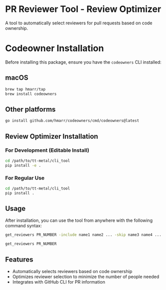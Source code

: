 # PR Reviewer Tool - Review Optimizer

A tool to automatically select reviewers for pull requests based on code ownership.

# Codeowner Installation

Before installing this package, ensure you have the `codeowners` CLI installed:

## macOS
```sh
brew tap hmarr/tap
brew install codeowners
```

## Other platforms
```sh
go install github.com/hmarr/codeowners/cmd/codeowners@latest
```

## Review Optimizer Installation

### For Development (Editable Install)

```bash
cd /path/to/tt-metal/cli_tool
pip install -e .
```

### For Regular Use

```bash
cd /path/to/tt-metal/cli_tool
pip install .
```

## Usage

After installation, you can use the tool from anywhere with the following command syntax:
```bash
get_reviewers PR_NUMBER -include name1 name2 ... -skip name3 name4 ...
```

```bash
get_reviewers PR_NUMBER
```


## Features

- Automatically selects reviewers based on code ownership
- Optimizes reviewer selection to minimize the number of people needed
- Integrates with GitHub CLI for PR information